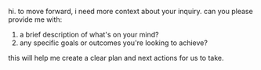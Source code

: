 hi. to move forward, i need more context about your inquiry. can you please provide me with:

1. a brief description of what's on your mind?
2. any specific goals or outcomes you're looking to achieve?

this will help me create a clear plan and next actions for us to take.